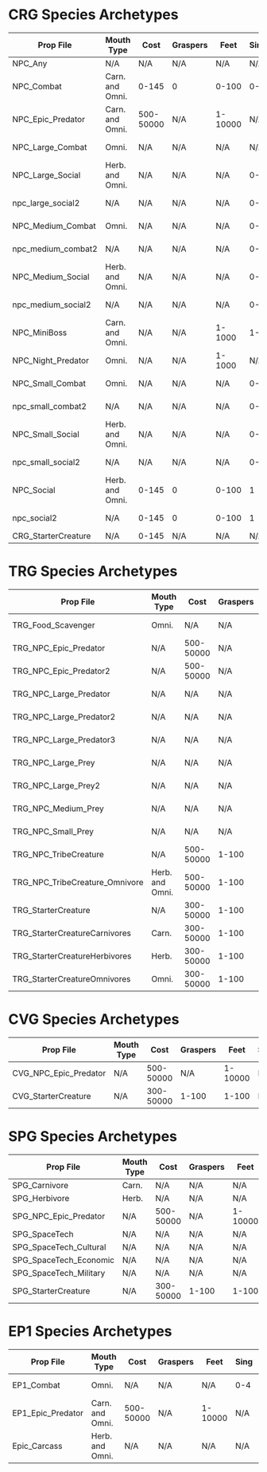 # CRG Species Archetypes

| Prop File     | Mouth Type  | Cost  | Graspers | Feet | Sing | Dance | Charm | Pose | Total Social | Bite | Strike | Charge | Spit | Total Attack | Health |
|---------------|-------------|-------|----------|------|------|-------|-------|------|-------|------|--------|--------|------|-------|--------|
| NPC_Any | N/A | N/A | N/A | N/A | N/A | N/A | N/A | N/A | N/A | N/A | N/A | N/A | N/A | N/A | N/A |
| NPC_Combat | Carn. and Omni. | 0-145 | 0 | 0-100 | 0-1 | 0 | 0-1 | 0 | N/A | 1 | 0 | 0-1 | 0-1 | N/A | 0-2 |
| NPC_Epic_Predator | Carn. and Omni. | 500-50000 | N/A | 1-10000 | N/A | N/A | N/A | N/A | N/A | N/A | N/A | N/A | N/A | N/A | N/A |
| NPC_Large_Combat | Omni. | N/A | N/A | N/A | N/A | N/A | N/A | N/A | N/A | N/A | N/A | N/A | N/A | 11-20 | N/A |
| NPC_Large_Social | Herb. and Omni. | N/A | N/A | N/A | 0-5 | 0-5 | 0-5 | 0-5 | 11-20 | N/A | N/A | N/A | N/A | N/A | N/A |
| npc_large_social2 | N/A | N/A | N/A | N/A | 0-5 | 0-5 | 0-5 | 0-5 | 11-20 | N/A | N/A | N/A | N/A | N/A | N/A |
| NPC_Medium_Combat | Omni. | N/A | N/A | N/A | 0-4 | 0-4 | 0-4 | 0-4 | N/A | 0-4 | 0-4 | 0-4 | 0-4 | 5-16 | 0-5 |
| npc_medium_combat2 | N/A | N/A | N/A | N/A | 0-4 | 0-4 | 0-4 | 0-4 | N/A | 0-4 | 0-4 | 0-4 | 0-4 | 5-16 | 0-5 |
| NPC_Medium_Social | Herb. and Omni. | N/A | N/A | N/A | 0-4 | 0-4 | 0-4 | 0-4 | 5-16 | 0-4 | 0-4 | 0-4 | 0-4 | N/A | 0-5 |
| npc_medium_social2 | N/A | N/A | N/A | N/A | 0-4 | 0-4 | 0-4 | 0-4 | 5-16 | 0-4 | 0-4 | 0-4 | 0-4 | N/A | 0-5 |
| NPC_MiniBoss | Carn. and Omni. | N/A | N/A | 1-1000 | 1-5 | 3-5 | 3-5 | 3-5 | 12-20 | 1-5 | 3-5 | 3-5 | 3-5 | 12-20 | N/A |
| NPC_Night_Predator | Omni. | N/A | N/A | 1-1000 | N/A | N/A | N/A | N/A | N/A | 0-3 | 0-3 | 0-3 | 0-3 | 2-12 | N/A |
| NPC_Small_Combat | Omni. | N/A | N/A | N/A | 0-3 | 0-3 | 0-3 | 0-3 | N/A | 0-3 | 0-3 | 0-3 | 0-3 | 2-12 | 0-3 |
| npc_small_combat2 | N/A | N/A | N/A | N/A | 0-3 | 0-3 | 0-3 | 0-3 | N/A | 0-3 | 0-3 | 0-3 | 0-3 | 2-12 | 0-3 |
| NPC_Small_Social | Herb. and Omni. | N/A | N/A | N/A | 0-2 | 0-2 | 0-2 | 0-2 | 2-8 | 0-3 | 0-3 | 0-3 | 0-3 | N/A | 0-3 |
| npc_small_social2 | N/A | N/A | N/A | N/A | 0-2 | 0-2 | 0-2 | 0-2 | 2-8 | 0-3 | 0-3 | 0-3 | 0-3 | N/A | 0-3 |
| NPC_Social | Herb. and Omni. | 0-145 | 0 | 0-100 | 1 | 0 | 0 | 0 | N/A | 1 | 0 | 0-1 | 0-1 | N/A | 0-2 |
| npc_social2 | N/A | 0-145 | 0 | 0-100 | 1 | 0 | 0 | 0 | N/A | 1 | 0 | 0-1 | 0-1 | N/A | 0-2 |
| CRG_StarterCreature | N/A | 0-145 | N/A | N/A | N/A | N/A | N/A | N/A | N/A | N/A | N/A | N/A | N/A | N/A | N/A |

# TRG Species Archetypes
| Prop File     | Mouth Type  | Cost  | Graspers | Feet | Sing | Dance | Charm | Pose | Total Social | Bite | Strike | Charge | Spit | Total Attack | Health |
|---------------|-------------|-------|----------|------|------|-------|-------|------|-------|------|--------|--------|------|-------|--------|
| TRG_Food_Scavenger | Omni. | N/A | N/A | 1-100 | N/A | N/A | N/A | N/A | N/A | 0-3 | 0-3 | 0-3 | 0-3 | 2-12 | N/A |
| TRG_NPC_Epic_Predator | N/A | 500-50000 | N/A | 1-10000 | N/A | N/A | N/A | N/A | N/A | N/A | N/A | N/A | N/A | N/A | N/A |
| TRG_NPC_Epic_Predator2 | N/A | 500-50000 | N/A | 1-10000 | N/A | N/A | N/A | N/A | N/A | N/A | N/A | N/A | N/A | N/A | N/A |
| TRG_NPC_Large_Predator | N/A | N/A | N/A | N/A | N/A | N/A | N/A | N/A | N/A | N/A | N/A | N/A | N/A | 11-20 | N/A |
| TRG_NPC_Large_Predator2 | N/A | N/A | N/A | N/A | N/A | N/A | N/A | N/A | N/A | N/A | N/A | N/A | N/A | 11-20 | N/A |
| TRG_NPC_Large_Predator3 | N/A | N/A | N/A | N/A | N/A | N/A | N/A | N/A | N/A | N/A | N/A | N/A | N/A | 11-20 | N/A |
| TRG_NPC_Large_Prey | N/A | N/A | N/A | N/A | N/A | N/A | N/A | N/A | 11-20 | N/A | N/A | N/A | N/A | N/A | N/A |
| TRG_NPC_Large_Prey2 | N/A | N/A | N/A | N/A | 0-5 | 0-5 | 0-5 | 0-5 | 11-20 | N/A | N/A | N/A | N/A | N/A | N/A |
| TRG_NPC_Medium_Prey | N/A | N/A | N/A | N/A | N/A | N/A | N/A | N/A | 5-20 | 0-4 | 0-4 | 0-4 | 0-4 | N/A | 0-5 |
| TRG_NPC_Small_Prey | N/A | N/A | N/A | 1-100 | N/A | N/A | N/A | N/A | 2-20 | 0-3 | 0-3 | 0-3 | 0-3 | N/A | N/A |
| TRG_NPC_TribeCreature | N/A | 500-50000 | 1-100 | 1-100 | N/A | N/A | N/A | N/A | N/A | N/A | N/A | N/A | N/A | N/A | N/A |
| TRG_NPC_TribeCreature_Omnivore | Herb. and Omni. | 500-50000 | 1-100 | 1-100 | N/A | N/A | N/A | N/A | N/A | N/A | N/A | N/A | N/A | N/A | N/A |
| TRG_StarterCreature | N/A | 300-50000 | 1-100 | 1-100 | N/A | N/A | N/A | N/A | N/A | N/A | N/A | N/A | N/A | N/A | N/A |
| TRG_StarterCreatureCarnivores | Carn. | 300-50000 | 1-100 | 1-100 | N/A | N/A | N/A | N/A | N/A | N/A | N/A | N/A | N/A | N/A | N/A |
| TRG_StarterCreatureHerbivores | Herb. | 300-50000 | 1-100 | 1-100 | N/A | N/A | N/A | N/A | N/A | N/A | N/A | N/A | N/A | N/A | N/A |
| TRG_StarterCreatureOmnivores | Omni. | 300-50000 | 1-100 | 1-100 | N/A | N/A | N/A | N/A | N/A | N/A | N/A | N/A | N/A | N/A | N/A |

# CVG Species Archetypes
| Prop File     | Mouth Type  | Cost  | Graspers | Feet | Sing | Dance | Charm | Pose | Total Social | Bite | Strike | Charge | Spit | Total Attack | Health |
|---------------|-------------|-------|----------|------|------|-------|-------|------|-------|------|--------|--------|------|-------|--------|
| CVG_NPC_Epic_Predator | N/A | 500-50000 | N/A | 1-10000 | N/A | N/A | N/A | N/A | N/A | N/A | N/A | N/A | N/A | N/A | N/A |
| CVG_StarterCreature | N/A | 300-50000 | 1-100 | 1-100 | N/A | N/A | N/A | N/A | N/A | N/A | N/A | N/A | N/A | N/A | N/A |

# SPG Species Archetypes
| Prop File     | Mouth Type  | Cost  | Graspers | Feet | Sing | Dance | Charm | Pose | Total Social | Bite | Strike | Charge | Spit | Total Attack | Health |
|---------------|-------------|-------|----------|------|------|-------|-------|------|-------|------|--------|--------|------|-------|--------|
| SPG_Carnivore | Carn. | N/A | N/A | N/A | N/A | N/A | N/A | N/A | N/A | N/A | N/A | N/A | N/A | N/A | N/A |
| SPG_Herbivore | Herb. | N/A | N/A | N/A | N/A | N/A | N/A | N/A | N/A | N/A | N/A | N/A | N/A | N/A | N/A |
| SPG_NPC_Epic_Predator | N/A | 500-50000 | N/A | 1-10000 | N/A | N/A | N/A | N/A | N/A | N/A | N/A | N/A | N/A | N/A | N/A |
| SPG_SpaceTech | N/A | N/A | N/A | N/A | N/A | N/A | N/A | N/A | N/A | N/A | N/A | N/A | N/A | N/A | N/A |
| SPG_SpaceTech_Cultural | N/A | N/A | N/A | N/A | N/A | N/A | N/A | N/A | N/A | N/A | N/A | N/A | N/A | N/A | N/A |
| SPG_SpaceTech_Economic | N/A | N/A | N/A | N/A | N/A | N/A | N/A | N/A | N/A | N/A | N/A | N/A | N/A | N/A | N/A |
| SPG_SpaceTech_Military | N/A | N/A | N/A | N/A | N/A | N/A | N/A | N/A | N/A | N/A | N/A | N/A | N/A | N/A | N/A |
| SPG_StarterCreature | N/A | 300-50000 | 1-100 | 1-100 | N/A | N/A | N/A | N/A | N/A | N/A | N/A | N/A | N/A | N/A | N/A |

# EP1 Species Archetypes
| Prop File     | Mouth Type  | Cost  | Graspers | Feet | Sing | Dance | Charm | Pose | Total Social | Bite | Strike | Charge | Spit | Total Attack | Health |
|---------------|-------------|-------|----------|------|------|-------|-------|------|-------|------|--------|--------|------|-------|--------|
| EP1_Combat | Omni. | N/A | N/A | N/A | 0-4 | 0-4 | 0-4 | 0-4 | N/A | 0-4 | 0-4 | 0-4 | 0-4 | 5-16 | 0-5 |
| EP1_Epic_Predator | Carn. and Omni. | 500-50000 | N/A | 1-10000 | N/A | N/A | N/A | N/A | N/A | N/A | N/A | N/A | N/A | N/A | N/A |
| Epic_Carcass | Herb. and Omni. | N/A | N/A | N/A | N/A | N/A | N/A | N/A | N/A | N/A | N/A | N/A | N/A | N/A | N/A |
